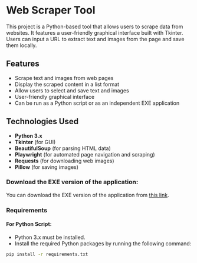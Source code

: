 # Web Scraper Tool

This project is a Python-based tool that allows users to scrape data from websites. It features a user-friendly graphical interface built with Tkinter. Users can input a URL to extract text and images from the page and save them locally.

## Features
- Scrape text and images from web pages
- Display the scraped content in a list format
- Allow users to select and save text and images
- User-friendly graphical interface
- Can be run as a Python script or as an independent EXE application

## Technologies Used
- **Python 3.x**
- **Tkinter** (for GUI)
- **BeautifulSoup** (for parsing HTML data)
- **Playwright** (for automated page navigation and scraping)
- **Requests** (for downloading web images)
- **Pillow** (for saving images)

### Download the EXE version of the application:
You can download the EXE version of the application from [this link](https://drive.google.com/file/d/1FePyIrp2ck--mTvzq2Q8wotbtC_Usyru/view?usp=sharing).

### Requirements
#### For Python Script:
- Python 3.x must be installed.
- Install the required Python packages by running the following command:

```bash
pip install -r requirements.txt
